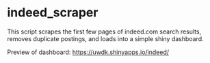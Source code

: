 # indeed_scraper
This script scrapes the first few pages of indeed.com search results, removes duplicate postings, and loads into a simple shiny dashboard.

Preview of dashboard: https://uwdk.shinyapps.io/indeed/
